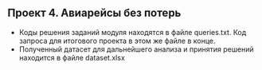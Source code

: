 ## Проект 4. Авиарейсы без потерь  
  
* Коды решения заданий модуля находятся в файле queries.txt. Код запроса для итогового проекта в этом же файле в конце.  
* Полученный датасет для дальнейшего анализа и принятия решений находится в файле dataset.xlsx  
